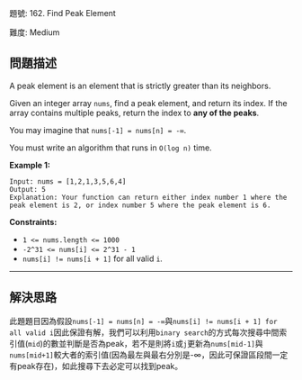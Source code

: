 題號: 162. Find Peak Element

難度: Medium

## 問題描述

A peak element is an element that is strictly greater than its neighbors.

Given an integer array `nums`, find a peak element, and return its index. If the array contains multiple peaks, return the index to **any of the peaks**.

You may imagine that `nums[-1] = nums[n] = -∞`.

You must write an algorithm that runs in `O(log n)` time.

**Example 1:**

```
Input: nums = [1,2,1,3,5,6,4]
Output: 5
Explanation: Your function can return either index number 1 where the peak element is 2, or index number 5 where the peak element is 6.
```

**Constraints:**

- `1 <= nums.length <= 1000`
- `-2^31 <= nums[i] <= 2^31 - 1`
- `nums[i] != nums[i + 1]` for all valid `i`.

---
## 解決思路

此題題目因為假設`nums[-1] = nums[n] = -∞`與`nums[i] != nums[i + 1] for all valid i`因此保證有解，我們可以利用`binary search`的方式每次搜尋中間索引值(`mid`)的數並判斷是否為peak，若不是則將`i`或`j`更新為`nums[mid-1]`與`nums[mid+1]`較大者的索引值(因為最左與最右分別是-∞，因此可保證區段間一定有peak存在)，如此搜尋下去必定可以找到peak。







